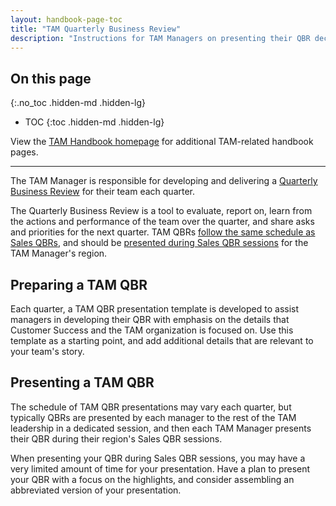 ```yaml
---
layout: handbook-page-toc
title: "TAM Quarterly Business Review"
description: "Instructions for TAM Managers on presenting their QBR decks."
---
```


## On this page
{:.no_toc .hidden-md .hidden-lg}

- TOC
{:toc .hidden-md .hidden-lg}

View the [TAM Handbook homepage](/handbook/customer-success/tam/) for additional TAM-related handbook pages.

----

The TAM Manager is responsible for developing and delivering a [Quarterly Business Review](https://about.gitlab.com/handbook/sales/qbrs/) for their team each quarter.

The Quarterly Business Review is a tool to evaluate, report on, learn from the actions and performance of the team over the quarter, and share asks and priorities for the next quarter. TAM QBRs [follow the same schedule as Sales QBRs](https://about.gitlab.com/handbook/sales/qbrs/#qbr-schedules), and should be [presented during Sales QBR sessions](#presenting-a-tam-qbr) for the TAM Manager's region.

## Preparing a TAM QBR

Each quarter, a TAM QBR presentation template is developed to assist managers in developing their QBR with emphasis on the details that Customer Success and the TAM organization is focused on. Use this template as a starting point, and add additional details that are relevant to your team's story.

## Presenting a TAM QBR

The schedule of TAM QBR presentations may vary each quarter, but typically QBRs are presented by each manager to the rest of the TAM leadership in a dedicated session, and then each TAM Manager presents their QBR during their region's Sales QBR sessions.

When presenting your QBR during Sales QBR sessions, you may have a very limited amount of time for your presentation. Have a plan to present your QBR with a focus on the highlights, and consider assembling an abbreviated version of your presentation.
